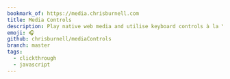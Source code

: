 ```yaml
---
bookmark_of: https://media.chrisburnell.com
title: Media Controls
description: Play native web media and utilise keyboard controls à la YouTube.
emoji: 🎧
github: chrisburnell/mediaControls
branch: master
tags:
  - clickthrough
  - javascript
---
```

